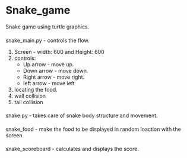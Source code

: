 # Snake_game
Snake game using turtle graphics.

#### 
snake_main.py - controls the flow.
1) Screen - width: 600 and Height: 600
2) controls:
   * Up arrow - move up.
   * Down arrow - move down.
   * Right arrow - move right.
   * left arrow - move left
3) locating the food.
4) wall collision
5) tail collision

####
snake.py - takes care of snake body structure and movement.

####
snake_food - make the food to be displayed in random loaction with the screen.

####
snake_scoreboard - calculates and displays the score.

